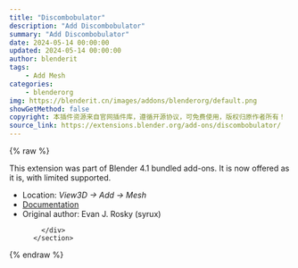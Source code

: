 ```yaml
---
title: "Discombobulator"
description: "Add Discombobulator"
summary: "Add Discombobulator"
date: 2024-05-14 00:00:00
updated: 2024-05-14 00:00:00
author: blenderit
tags: 
    - Add Mesh
categories:
    - blenderorg
img: https://blenderit.cn/images/addons/blenderorg/default.png
showGetMethod: false
copyright: 本插件资源来自官网插件库，遵循开源协议，可免费使用，版权归原作者所有！
source_link: https://extensions.blender.org/add-ons/discombobulator/
---
```


{% raw %}
<section id="about" class="mt-3">
            <div class="box style-rich-text">
              <p>This extension was part of Blender 4.1 bundled add-ons.
It is now offered as it is, with limited supported.</p>
<ul>
<li>Location: <em>View3D → Add → Mesh</em></li>
<li><a rel="nofollow noopener noreferrer external" target="_blank" href="https://docs.blender.org/manual/en/4.1//addons/add_mesh/discombobulator.html">Documentation</a></li>
<li>Original author: Evan J. Rosky (syrux)</li>
</ul>

            </div>
          </section>
<div style="display: none">blenderorg</div>
{% endraw %}